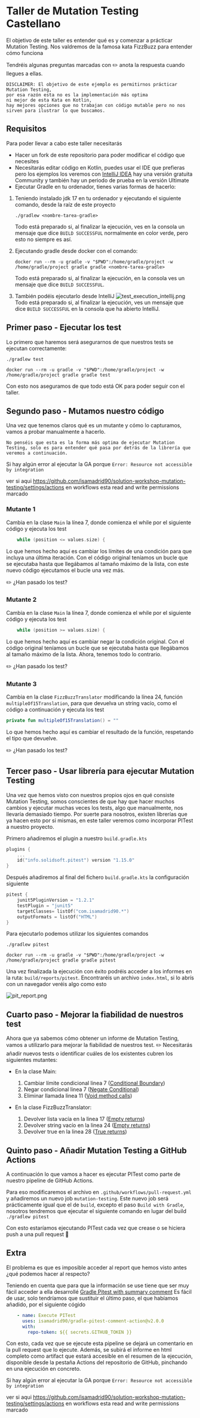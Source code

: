 # Taller de Mutation Testing Castellano

El objetivo de este taller es entender qué es y comenzar a prácticar Mutation Testing.
Nos valdremos de la famosa kata FizzBuzz para entender cómo funciona

Tendréis algunas preguntas marcadas con ✏️ anota la respuesta cuando llegues a ellas.

```
DISCLAIMER: El objetivo de este ejemplo es permitirnos prácticar Mutation Testing,
por esa razón esta no es la implementación más optima
ni mejor de esta Kata en Kotlin, 
hay mejores opciones que no trabajan con código mutable pero no nos sirven para ilustrar lo que buscamos.
```

## Requisitos
Para poder llevar a cabo este taller necesitarás
* Hacer un fork de este repositorio para poder modificar el código que necesites
* Necesitarás editar código en Kotlin, puedes usar el IDE que prefieras pero los ejemplos los veremos con
  [IntelliJ IDEA](https://www.jetbrains.com/es-es/idea/download/) hay una versión gratuita Community y también hay un periodo
  de prueba en la versión Ultimate
* Ejecutar Gradle en tu ordenador, tienes varias formas de hacerlo:

1. Teniendo instalado jdk 17 en tu ordenador y ejecutando el siguiente comando, desde la raíz de este proyecto
   ```shell
   ./gradlew <nombre-tarea-gradle>
   ```
   Todo está preparado si, al finalizar la ejecución, ves en la consola un mensaje que dice `BUILD SUCCESSFUL` normalmente en color verde, pero esto no siempre es así.

2. Ejecutando gradle desde docker con el comando:
   ```shell
   docker run --rm -u gradle -v "$PWD":/home/gradle/project -w /home/gradle/project gradle gradle <nombre-tarea-gradle>
   ```
   Todo está preparado si, al finalizar la ejecución, en la consola ves un mensaje que dice `BUILD SUCCESSFUL`.

3. También podéis ejecutarlo desde IntelliJ ![test_execution_intellij.png](test_execution_intellij.png)
   Todo está preparado si, al finalizar la ejecución, ves un mensaje que dice `BUILD SUCCESSFUL` en la consola que ha abierto IntelliJ.


## Primer paso - Ejecutar los test

Lo primero que haremos será asegurarnos de que nuestros tests se ejecutan correctamente:
```shell
./gradlew test
```
```shell
docker run --rm -u gradle -v "$PWD":/home/gradle/project -w /home/gradle/project gradle gradle test
```

Con esto nos aseguramos de que todo está OK para poder seguir con el taller.

## Segundo paso - Mutamos nuestro código

Una vez que tenemos claros qué es un mutante y cómo lo capturamos, vamos a probar manualmente a hacerlo.

```
No penséis que esta es la forma más optima de ejecutar Mutation Testing, solo es para entender qué pasa por detrás de la librería que veremos a continuación.
```

Si hay algún error al ejecutar la GA porque `Error: Resource not accessible by integration`

ver si aqui https://github.com/isamadrid90/solution-workshop-mutation-testing/settings/actions en workflows esta read and write permissions marcado

### Mutante 1

Cambia en la clase `Main` la línea 7, donde comienza el while por el siguiente código y ejecuta los test
```kotlin
    while (position <= values.size) {
```
Lo que hemos hecho aquí es cambiar los límites de una condición para que incluya una última iteración.
Con el código original teníamos un bucle que se ejecutaba hasta que llegábamos al tamaño máximo de la lista,
con este nuevo código ejecutamos el bucle una vez más.

✏️ ¿Han pasado los test?

### Mutante 2

Cambia en la clase `Main` la línea 7, donde comienza el while por el siguiente código y ejecuta los test
```kotlin
    while (position >= values.size) {
```
Lo que hemos hecho aquí es cambiar negar la condición original.
Con el código original teníamos un bucle que se ejecutaba hasta que llegábamos al tamaño máximo de la lista. Ahora,
tenemos todo lo contrario.

✏️ ¿Han pasado los test?

### Mutante 3

Cambia en la clase `FizzBuzzTranslator` modificando la línea 24, función `multipleOf15Translation`, para que devuelva un string vacío, como el código a continuación y ejecuta los test

```kotlin
private fun multipleOf15Translation() = ""
```

Lo que hemos hecho aquí es cambiar el resultado de la función, respetando el tipo que devuelve.

✏️ ¿Han pasado los test?

## Tercer paso - Usar librería para ejecutar Mutation Testing

Una vez que hemos visto con nuestros propios ojos en qué consiste Mutation Testing, somos conscientes de que hay que hacer muchos cambios y
ejecutar muchas veces los tests, algo que manualmente, nos llevaría demasiado tiempo. Por suerte para nosotros, existen librerías que ya hacen
esto por si mismas, en este taller veremos como incorporar PITest a nuestro proyecto.

Primero añadiremos el plugin a nuestro `build.gradle.kts`
```kotlin
plugins {
    ...
    id("info.solidsoft.pitest") version "1.15.0"
}
```
Después añadiremos al final del fichero `build.gradle.kts` la configuración siguiente

```kotlin
pitest {
    junit5PluginVersion = "1.2.1"
    testPlugin = "junit5"
    targetClasses= listOf("com.isamadrid90.*")
    outputFormats = listOf("HTML")
}
```

Para ejecutarlo podemos utilizar los siguientes comandos

```shell
./gradlew pitest
```

```shell
docker run --rm -u gradle -v "$PWD":/home/gradle/project -w /home/gradle/project gradle gradle pitest
```

Una vez finalizada la ejecución con éxito podréis acceder a los informes en la ruta: `build/reports/pitest`.
Encontraréis un archivo `index.html`, si lo abrís con un navegador veréis algo como esto

![pit_report.png](pit_report.png)

## Cuarto paso - Mejorar la fiabilidad de nuestros test

Ahora que ya sabemos cómo obtener un informe de Mutation Testing, vamos a utilizarlo para mejorar la fiabilidad de nuestros test.
✏️ Necesitarás añadir nuevos tests o identificar cuáles de los existentes cubren los siguientes mutantes:

* En la clase Main:
  1. Cambiar límite condicional linea 7 ([Conditional Boundary](https://pitest.org/quickstart/mutators/#CONDITIONALS_BOUNDARY))
  2. Negar condicional linea 7 ([Negate Conditional](https://pitest.org/quickstart/mutators/#NEGATE_CONDITIONALS))
  3. Eliminar llamada linea 11 ([Void method calls](https://pitest.org/quickstart/mutators/#VOID_METHOD_CALLS))

* En la clase FizzBuzzTranslator:
  1. Devolver lista vacía en la linea 17 ([Empty returns](https://pitest.org/quickstart/mutators/#EMPTY_RETURNS))
  2. Devolver string vacío en la linea 24 ([Empty returns](https://pitest.org/quickstart/mutators/#EMPTY_RETURNS))
  3. Devolver true en la linea 28 ([True returns](https://pitest.org/quickstart/mutators/#TRUE_RETURNS))

## Quinto paso - Añadir Mutation Testing a GitHub Actions

A continuación lo que vamos a hacer es ejecutar PITest como parte de nuestro pipeline de GitHub Actions.

Para eso modificaremos el archivo en `.github/workflows/pull-request.yml` y añadiremos un nuevo job `mutation-testing`.
Este nuevo job será prácticamente igual que el de `build`, excepto el paso `Build with Gradle`, nosotros tendremos que
ejecutar el siguiente comando en lugar del build `./gradlew pitest`

Con esto estaríamos ejecutando PITest cada vez que crease o se hiciera push a una pull request 🎉

## Extra

El problema es que es imposible acceder al report que hemos visto antes ¿qué podemos hacer al respecto?

Teniendo en cuenta que para que la información se use tiene que ser muy fácil acceder a ella desarrollé [Gradle Pitest with summary comment](https://github.com/marketplace/actions/gradle-pitest-with-summary-comment)
Es fácil de usar, solo tendríamos que sustituir el último paso, el que habíamos añadido, por el siguiente cógido

```yaml
    - name: Execute PITest
      uses: isamadrid90/gradle-pitest-comment-action@v2.0.0
      with:
        repo-token: ${{ secrets.GITHUB_TOKEN }}
```
Con esto, cada vez que se ejecute esta pipeline se dejará un comentario en la pull request que lo ejecute. Además,
se subirá el informe en html completo como artifact que estará accesible en el resumen de la ejecución,
disponible desde la pestaña Actions del repositorio de GitHub, pinchando en una ejecución en concreto.


Si hay algún error al ejecutar la GA porque `Error: Resource not accessible by integration`

ver si aqui https://github.com/isamadrid90/solution-workshop-mutation-testing/settings/actions en workflows esta read and write permissions marcado

